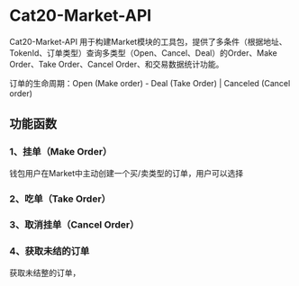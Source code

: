 # Cat20-Market-API

Cat20-Market-API 用于构建Market模块的工具包，提供了多条件（根据地址、TokenId、订单类型）查询多类型（Open、Cancel、Deal）的Order、Make Order、Take Order、Cancel Order、和交易数据统计功能。

订单的生命周期：Open (Make order) - Deal (Take Order) | Canceled (Cancel order)


## 功能函数

### 1、挂单（Make Order）

钱包用户在Market中主动创建一个买/卖类型的订单，用户可以选择

### 2、吃单（Take Order）



### 3、取消挂单（Cancel Order）


### 4、获取未结的订单

获取未结整的订单，
